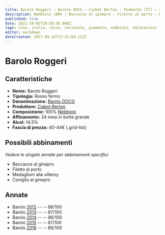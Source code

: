 ```yaml
---
title: Barolo Roggeri – Barolo DOCG – Ciabot Berton – Piemonte (IT) – 40-44€ – 3★
description: Nebbiolo 100% | Beccacce al ginepro – Filetto al porto – Medaglioni alla villeroy – Coniglio al ginepro
published: true
date: 2021-10-01T19:58:59.048Z
tags: vino, italia, rosso, varietale, piemonte, nebbiolo, Valutazioni | 3 stelle, beccacce al ginepro, filetto al porto, medaglioni alla villeroy, coniglio al ginepro, Prezzi | 40-44€
editor: markdown
dateCreated: 2021-09-24T12:31:04.121Z
---
```


 # Barolo Roggeri

## Caratteristiche
- **Nome:** Barolo Roggeri
- **Tipologia:** Rosso fermo
- **Denominazione:** [Barolo DOCG](/denominazioni/Italia/Piemonte/DOCG/Barolo)
- **Produttore:** [Ciabot Berton](/produttori/Italia/Piemonte/Ciabot-Berton)
- **Composizione:** 100% [Nebbiolo](/vitigni/Italia/bacca-nera/nebbiolo)
- **Affinamento:** 24 mesi in botte grande
- **Alcol:** 14.5%
- **Fascia di prezzo:** 40-44€
{.grid-list}



## Possibili abbinamenti
*Vedere le singole annate per abbinamenti specifici*

- Beccacce al ginepro
- Filetto al porto
- Medaglioni alla villeroy
- Coniglio al ginepro

## Annate
- Barolo [2012](vini/Italia/Piemonte/Ciabot-Berton/Barolo-Roggeri/2012) -- <span class="star-3"></span> -- 88/100
- Barolo [2013](vini/Italia/Piemonte/Ciabot-Berton/Barolo-Roggeri/2013) -- <span class="star-3"></span> -- 87/100
- Barolo [2014](vini/Italia/Piemonte/Ciabot-Berton/Barolo-Roggeri/2014) -- <span class="star-3"></span> -- 86/100
- Barolo [2015](vini/Italia/Piemonte/Ciabot-Berton/Barolo-Roggeri/2015) -- <span class="star-3"></span> -- 87/100
- Barolo [2016](vini/Italia/Piemonte/Ciabot-Berton/Barolo-Roggeri/2016) -- <span class="star-3"></span> -- 86/100